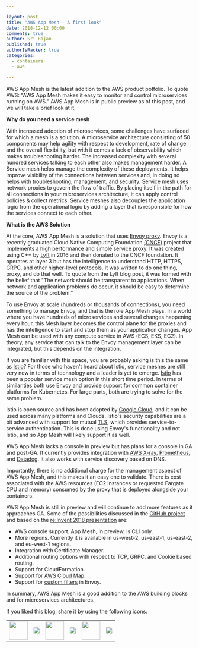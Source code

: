 ```yaml
---

layout: post
title: "AWS App Mesh - A first look"
date: 2018-12-12 00:00
comments: true
author: Sri Rajan
published: true
authorIsRacker: true
categories:
  - containers
  - aws

---
```


AWS App Mesh is the latest addition to the AWS product potfolio. To quote AWS:
"AWS App Mesh makes it easy to monitor and control microservices running on AWS." AWS App Mesh is in public preview as of this post, and we will take a brief look at it. 


**Why do you need a service mesh**

With increased adoption of microservices, some challenges have surfaced for which a mesh is a solution. A microservice architecture consisting of 50 components may help agility with respect to development, rate of change and the overall flexibility, but with it comes a lack of observability which makes troubleshooting harder. The increased complexity with several hundred services talking to each other also makes management harder. A Service mesh helps manage the complexity of these deployments. It helps improve visibility of the connections between services and, in doing so helps with troubleshooting, management, and security. Service mesh uses network proxies to govern the flow of traffic. By placing itself in the path for all connections in your microservices architecture, it can apply control policies & collect metrics. Service meshes also decouples the application logic from the operational logic by adding a layer that is responsible for how the services connect to each other. 
 
<!-- more -->

**What is the AWS Solution**

At the core, AWS App Mesh is a solution that uses [Envoy proxy](https://www.envoyproxy.io/). Envoy is a recently graduated Cloud Native Computing Foundation [(CNCF)](https://www.cncf.io/) project that implements a high performance and simple service proxy. It was created using C++ by [Lyft](https://eng.lyft.com/announcing-envoy-c-l7-proxy-and-communication-bus-92520b6c8191) in 2016 and then donated to the CNCF foundation. It operates at layer 3 but has the intelligence to understand HTTP, HTTPS, GRPC, and other higher-level protocols. It was written to do one thing, proxy, and do that well. To quote from the Lyft blog post, it was formed with the belief that "The network should be transparent to applications. When network and application problems do occur, it should be easy to determine the source of the problem." 

To use Envoy at scale (hundreds or thousands of connections), you need something to manage Envoy, and that is the role App Mesh plays. In a world where you have hundreds of microservices and several changes happening every hour, this Mesh layer becomes the control plane for the proxies and has the intelligence to start and stop them as your application changes. App Mesh can be used with any compute service in AWS (ECS, EKS, EC2). In theory, any service that can talk to the Envoy management layer can be integrated, but this depends on the integration.

If you are familiar with this space, you are probably asking is this the same as [Istio](https://istio.io/)? For those who haven't heard about Istio, service meshes are still very new in terms of technology and a leader is yet to emerge. [Istio](https://istio.io/) has been a popular service mesh option in this short time period. In terms of similarities both use Envoy and provide support for common container platforms for Kubernetes. For large parts, both are trying to solve for the same problem. 

Istio is open source and has been adopted by [Google Cloud](https://cloudplatform.googleblog.com/2018/07/istio-reaches-1-0-ready-for-prod.html), and it can be used across many platforms and Clouds. Istio's security capabilities are a bit advanced with support for mutual [TLS](https://en.wikipedia.org/wiki/Mutual_authentication), which provides service-to-service authentication. This is done using Envoy's functionality and not Istio, and so App Mesh will likely support it as well. 

AWS App Mesh lacks a console in preview but has plans for a console in GA and post-GA. It currently provides integration with [AWS X-ray](https://aws.amazon.com/xray/), [Prometheus](https://prometheus.io/), and [Datadog](https://www.datadoghq.com/blog/envoy-app-mesh-monitoring/). It also works with service discovery based on DNS. 

Importantly, there is no additional charge for the management aspect of AWS App Mesh, and this makes it an easy one to validate. There is cost associated with the AWS resources (EC2 instances or requested Fargate CPU and memory) consumed by the proxy that is deployed alongside your containers.

AWS App Mesh is still in preview and will continue to add more features as it approaches GA. Some of the possibilities discussed in the [GitHub project](https://github.com/awslabs/aws-app-mesh-examples/issues?utf8=%E2%9C%93&q=is%3Aissue+is%3Aopen+label%3AGA+label%3ARoadmap) and based on the [re:Invent 2018 presentation](https://www.youtube.com/watch?v=GVni3ruLSe0) are:

 - AWS console support. App Mesh, in preview, is CLI only.
 - More regions. Currently it is available in us-west-2, us-east-1, us-east-2, and eu-west-1 regions.
 - Integration with Certificate Manager.  
 - Additional routing options with respect to TCP, GRPC, and Cookie based routing.
 - Support for CloudFormation.
 - Support for [AWS Cloud Map](https://aws.amazon.com/about-aws/whats-new/2018/11/introducing-aws-cloud-map/).
 - Support for [custom filters](https://github.com/envoyproxy/envoy-filter-example) in Envoy.
 
In summary, AWS App Mesh is a good addition to the AWS building blocks and for microservices architectures.


<table>
  <tr>If you liked this blog, share it by using the following icons:</tr>
  <tr>
   <td>
       <img src="{% asset_path line-tile.png %}" width=50 >
    </td>
    <td>
      <a href="https://twitter.com/home?status=https%3A//developer.rackspace.com/blog/aws-app-mesh/">
        <img src="{% asset_path shareT.png %}">
      </a>
    </td>
    <td>
       <img src="{% asset_path line-tile.png %}" width=50 >
    </td>
    <td>
      <a href="https://www.facebook.com/sharer/sharer.php?u=https%3A//developer.rackspace.com/blog/aws-app-mesh/">
        <img src="{% asset_path shareFB.png %}">
      </a>
    </td>
    <td>
       <img src="{% asset_path line-tile.png %}" width=50 >
    </td>
    <td>
      <a href="https://www.linkedin.com/shareArticle?mini=true&url=https%3A//developer.rackspace.com/blog/aws-app-mesh&summary=&source=">
        <img src="{% asset_path shareL.png %}">
      </a>
    </td>
  </tr>
</table>


</br>
